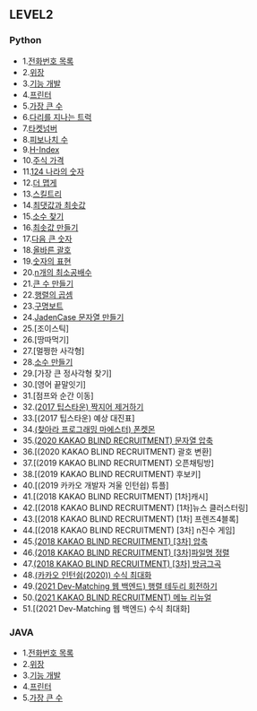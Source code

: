 ## LEVEL2

### Python <br>

 - 1.[전화번호 목록](https://github.com/Juyoung4/StudyAlgorithm/blob/master/Programmers/LEVEL2/python/1.py)
 - 2.[위장](https://github.com/Juyoung4/StudyAlgorithm/blob/master/Programmers/LEVEL2/python/2.py)
 - 3.[기능 개발](https://github.com/Juyoung4/StudyAlgorithm/blob/master/Programmers/LEVEL2/python/3.py)
 - 4.[프린터](https://github.com/Juyoung4/StudyAlgorithm/blob/master/Programmers/LEVEL2/python/4.py)
 - 5.[가장 큰 수](https://github.com/Juyoung4/StudyAlgorithm/blob/master/Programmers/LEVEL2/python/5.py)
 - 6.[다리를 지나는 트럭](https://github.com/Juyoung4/StudyAlgorithm/blob/master/Programmers/LEVEL2/python/6.py)
 - 7.[타켓넘버](https://github.com/Juyoung4/StudyAlgorithm/blob/master/Programmers/LEVEL2/python/7.py)
 - 8.[피보나치 수](https://github.com/Juyoung4/StudyAlgorithm/blob/master/Programmers/LEVEL2/python/8.py)
 - 9.[H-Index](https://github.com/Juyoung4/StudyAlgorithm/blob/master/Programmers/LEVEL2/python/9.py)
 - 10.[주식 가격](https://github.com/Juyoung4/StudyAlgorithm/blob/master/Programmers/LEVEL2/python/10.py)
 - 11.[124 나라의 숫자](https://github.com/Juyoung4/StudyAlgorithm/blob/master/Programmers/LEVEL2/python/11.py)
 - 12.[더 맵게](https://github.com/Juyoung4/StudyAlgorithm/blob/master/Programmers/LEVEL2/python/12.py)
 - 13.[스킬트리](https://github.com/Juyoung4/StudyAlgorithm/blob/master/Programmers/LEVEL2/python/13.py)
 - 14.[최댓값과 최솟값](https://github.com/Juyoung4/StudyAlgorithm/blob/master/Programmers/LEVEL2/python/14.py)
 - 15.[소수 찾기](https://github.com/Juyoung4/StudyAlgorithm/blob/master/Programmers/LEVEL2/python/15.py)
 - 16.[최솟값 만들기](https://github.com/Juyoung4/StudyAlgorithm/blob/master/Programmers/LEVEL2/python/16.py)
 - 17.[다음 큰 숫자](https://github.com/Juyoung4/StudyAlgorithm/blob/master/Programmers/LEVEL2/python/17.py)
 - 18.[올바른 괄호](https://github.com/Juyoung4/StudyAlgorithm/blob/master/Programmers/LEVEL2/python/18.py)
 - 19.[숫자의 표현](https://github.com/Juyoung4/StudyAlgorithm/blob/master/Programmers/LEVEL2/python/19.py)
 - 20.[n개의 최소공배수](https://github.com/Juyoung4/StudyAlgorithm/blob/master/Programmers/LEVEL2/python/20.py)
 - 21.[큰 수 만들기](https://github.com/Juyoung4/StudyAlgorithm/blob/master/Programmers/LEVEL2/python/21.py)
 - 22.[행렬의 곱셈](https://github.com/Juyoung4/StudyAlgorithm/blob/master/Programmers/LEVEL2/python/22.py)
 - 23.[구명보트](https://github.com/Juyoung4/StudyAlgorithm/blob/master/Programmers/LEVEL2/python/23.py)
 - 24.[JadenCase 문자열 만들기](https://github.com/Juyoung4/StudyAlgorithm/blob/master/Programmers/LEVEL2/python/24.py)
 - 25.[조이스틱]
 - 26.[땅따먹기]
 - 27.[멀쩡한 사각형]
 - 28.[소수 만들기](x)
 - 29.[가장 큰 정사각형 찾기]
 - 30.[영어 끝말잇기]
 - 31.[점프와 순간 이동]
 - 32.[(2017 팁스타운) 짝지어 제거하기](https://github.com/Juyoung4/StudyAlgorithm/blob/master/Programmers/LEVEL2/python/32.py)
 - 33.[(2017 팁스타운) 예상 대진표]
 - 34.[(찾아라 프로그래밍 마에스터) 폰켓몬](https://github.com/Juyoung4/StudyAlgorithm/blob/master/Programmers/LEVEL2/python/34.py)
 - 35.[(2020 KAKAO BLIND RECRUITMENT) 문자열 압축](https://github.com/Juyoung4/StudyAlgorithm/blob/master/Programmers/LEVEL2/python/35.py)
 - 36.[(2020 KAKAO BLIND RECRUITMENT) 괄호 변환]
 - 37.[(2019 KAKAO BLIND RECRUITMENT) 오픈채팅방]
 - 38.[(2019 KAKAO BLIND RECRUITMENT) 후보키]
 - 40.[(2019 카카오 개발자 겨울 인턴쉽) 튜플]
 - 41.[(2018 KAKAO BLIND RECRUITMENT) [1차]캐시]
 - 42.[(2018 KAKAO BLIND RECRUITMENT) [1차]뉴스 클러스터링]
 - 43.[(2018 KAKAO BLIND RECRUITMENT) [1차] 프렌즈4블록]
 - 44.[(2018 KAKAO BLIND RECRUITMENT) [3차] n진수 게임]
 - 45.[(2018 KAKAO BLIND RECRUITMENT) [3차] 압축](https://github.com/Juyoung4/StudyAlgorithm/blob/master/Programmers/LEVEL2/python/45.py)
 - 46.[(2018 KAKAO BLIND RECRUITMENT) [3차]파일명 정렬](https://github.com/Juyoung4/StudyAlgorithm/blob/master/Programmers/LEVEL2/python/46.py)
 - 47.[(2018 KAKAO BLIND RECRUITMENT) [3차] 방금그곡](https://github.com/Juyoung4/StudyAlgorithm/blob/master/Programmers/LEVEL2/python/47.py)
 - 48.[(카카오 인턴쉽(2020)) 수식 최대화](https://github.com/Juyoung4/StudyAlgorithm/blob/master/Programmers/LEVEL2/python/48.py)
 - 49.[(2021 Dev-Matching 웹 백엔드) 행렬 테두리 회전하기](https://github.com/Juyoung4/StudyAlgorithm/blob/master/Programmers/LEVEL2/python/49.py)
 - 50.[(2021 KAKAO BLIND RECRUITMENT) 메뉴 리뉴얼](https://github.com/Juyoung4/StudyAlgorithm/blob/master/Programmers/LEVEL2/python/50.py)
 - 51.[(2021 Dev-Matching 웹 백엔드) 수식 최대화]

### JAVA <br>
 - 1.[전화번호 목록](https://github.com/Juyoung4/StudyAlgorithm/blob/master/Programmers/LEVEL2/java/solution1.java)
 - 2.[위장](https://github.com/Juyoung4/StudyAlgorithm/blob/master/Programmers/LEVEL2/python/java/solution2.java)
 - 3.[기능 개발](https://github.com/Juyoung4/StudyAlgorithm/blob/master/Programmers/LEVEL2/python/java/solution3.java)
 - 4.[프린터](https://github.com/Juyoung4/StudyAlgorithm/blob/master/Programmers/LEVEL2/python/java/solution4.java)
 - 5.[가장 큰 수](https://github.com/Juyoung4/StudyAlgorithm/blob/master/Programmers/LEVEL2/python/java/solution5.java)
